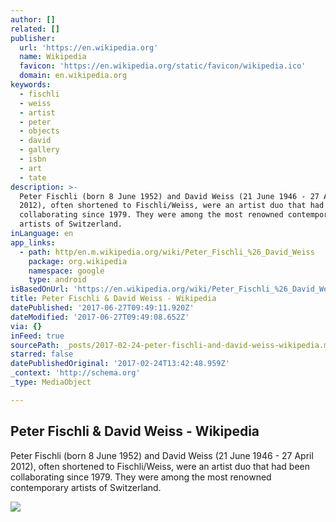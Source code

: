 ```yaml
---
author: []
related: []
publisher:
  url: 'https://en.wikipedia.org'
  name: Wikipedia
  favicon: 'https://en.wikipedia.org/static/favicon/wikipedia.ico'
  domain: en.wikipedia.org
keywords:
  - fischli
  - weiss
  - artist
  - peter
  - objects
  - david
  - gallery
  - isbn
  - art
  - tate
description: >-
  Peter Fischli (born 8 June 1952) and David Weiss (21 June 1946 - 27 April
  2012), often shortened to Fischli/Weiss, were an artist duo that had been
  collaborating since 1979. They were among the most renowned contemporary
  artists of Switzerland.
inLanguage: en
app_links:
  - path: http/en.m.wikipedia.org/wiki/Peter_Fischli_%26_David_Weiss
    package: org.wikipedia
    namespace: google
    type: android
isBasedOnUrl: 'https://en.wikipedia.org/wiki/Peter_Fischli_%26_David_Weiss'
title: Peter Fischli & David Weiss - Wikipedia
datePublished: '2017-06-27T09:49:11.920Z'
dateModified: '2017-06-27T09:49:08.652Z'
via: {}
inFeed: true
sourcePath: _posts/2017-02-24-peter-fischli-and-david-weiss-wikipedia.md
starred: false
datePublishedOriginal: '2017-02-24T13:42:48.959Z'
_context: 'http://schema.org'
_type: MediaObject

---
```

<article style=""><h1>Peter Fischli &amp; David Weiss - Wikipedia</h1><p>Peter Fischli (born 8 June 1952) and David Weiss (21 June 1946 - 27 April 2012), often shortened to Fischli/Weiss, were an artist duo that had been collaborating since 1979. They were among the most renowned contemporary artists of Switzerland.</p><img src="https://upload.wikimedia.org/wikipedia/en/1/1e/Still_from_the_way_things_go.jpg" /></article>